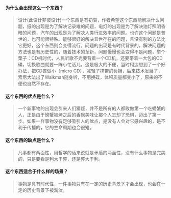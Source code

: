 #### 为什么会出现这么一个东西？
> 设计(此设计非彼设计)一个东西是有初衷，作者希望这个东西能解决什么问题，纸的出现是为了解决记录难的问题，电灯的出现是为了解决油灯照明昏暗的问题，汽车的出现是为了解决人类行进效率的问题。也许这个问题是普世的，也可能很特殊。能够很好的解决普世存在的问题，且没有别的方法比它更好，这个东西则会变得流行。问题的出现是有时代背景的，解决问题的方法也是有历史性的，随着技术的革新，问题慢慢也会变得不是问题，举个栗子：CD机时代，人民听歌不光要背着一个CD机，还要带着一大包的CD碟，切换歌曲就要一阵小忙活儿，这是极大的不便，当时柯达想到了一个好办法，把CD碟做小（micro CD），减轻了携带的负担，后来技术发展了，索尼大法出了Walkman随身听，不用换碟，体积质量都变小了，原来的不便也自然不存在。

#### 这个东西的优点是什么？
> 一个新事物的出现会引来人们猜疑，并不是所有的人都敢做第一个吃螃蟹的人，正是由于螃蟹被烤之后的香飘美味让那个人忘却了恐惧，迈出了第一步。如果一样事物没有足够吸引人的优点，是没有人会对它感兴趣的，是不利于传播的，它的生命周期也会很短。

#### 这个东西的缺点是什么？
> 凡事都有两面性，用哲学的话来说就是矛盾的两面性，没有什么事物是完美的，只是要看是利大于弊，还是弊大于利。

#### 这个东西适合于什么样的场景？
> 事物是具有时代性，一件事物只有在一定的历史背景下才会出现，也会在一定的历史背景下被淘汰。
